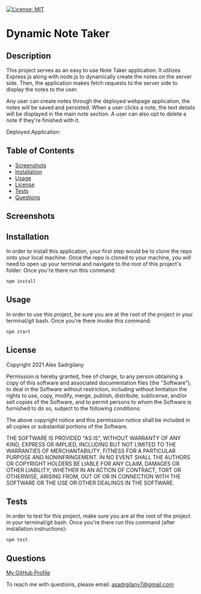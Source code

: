 [![License: MIT](https://img.shields.io/badge/License-MIT-yellow.svg)](https://opensource.org/licenses/MIT)

# Dynamic Note Taker

## Description

This project serves as an easy to use Note Taker application. It utilizes Express.js along with node.js to dynamically create the notes on the server side. Then, the application makes fetch requests to the server side to display the notes to the user.

Any user can create notes through the deployed webpage application, the notes will be saved and persisted. When a user clicks a note, the text details will be displayed in the main note section. A user can also opt to delete a note if they're finished with it.

Deployed Application:


## Table of Contents

* [Screenshots](#screenshots)
* [Installation](#installation)
* [Usage](#usage)
* [License](#license)
* [Tests](#tests)
* [Questions](#questions)

## Screenshots


## Installation

In order to install this application, your first step would be to clone the repo onto your local machine. Once the repo is cloned to your machine, you will need to open up your terminal and navigate to the root of this project's folder. Once you're there run this command:

```
npm install
```

## Usage

In order to use this project, be sure you are at the root of the project in your terminal/git bash. Once you're there invoke this command:

```
npm start
```

## License

Copyright 2021 Alex Sadrgilany

Permission is hereby granted, free of charge, to any person obtaining a copy 
of this software and associated documentation files (the "Software"), to deal 
in the Software without restriction, including without limitation the rights to 
use, copy, modify, merge, publish, distribute, sublicense, and/or sell copies of the 
Software, and to permit persons to whom the Software is furnished to do so, 
subject to the following conditions:

The above copyright notice and this permission notice shall be included in all 
copies or substantial portions of the Software.

THE SOFTWARE IS PROVIDED "AS IS", WITHOUT WARRANTY OF ANY KIND, EXPRESS OR IMPLIED, 
INCLUDING BUT NOT LIMITED TO THE WARRANTIES OF MERCHANTABILITY, FITNESS FOR A 
PARTICULAR PURPOSE AND NONINFRINGEMENT. IN NO EVENT SHALL THE AUTHORS OR COPYRIGHT 
HOLDERS BE LIABLE FOR ANY CLAIM, DAMAGES OR OTHER LIABILITY, WHETHER IN AN ACTION OF 
CONTRACT, TORT OR OTHERWISE, ARISING FROM, OUT OF OR IN CONNECTION WITH THE SOFTWARE 
OR THE USE OR OTHER DEALINGS IN THE SOFTWARE.

## Tests

In order to test for this project, make sure you are at the root of the project in your terminal/git bash. Once you're there run this command (after installation instructions):

```
npm test
```

## Questions

[My GitHub Profile](https://github.com/asadg7)

To reach me with questions, please email: asadrgilany7@gmail.com

